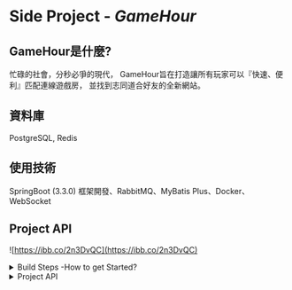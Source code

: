 # Side Project - *GameHour*

## GameHour是什麼? 
忙碌的社會，分秒必爭的現代，
GameHour旨在打造讓所有玩家可以『快速、便利』匹配連線遊戲房，
並找到志同道合好友的全新網站。

## 資料庫
PostgreSQL, Redis
## 使用技術
SpringBoot (3.3.0) 框架開發、RabbitMQ、MyBatis Plus、Docker、WebSocket
## Project API
![https://ibb.co/2n3DvQC](https://ibb.co/2n3DvQC)

<details>
<summary>Build Steps -How to get Started?</summary>

## Commands
- Clone this project into your local workspace.
- Open Windows cmd/Linux terminal, switch to the root  under GameHour project.
- Use docker command to build image and run.
> **cmd1:** docker build -t gamehour:latest . (include the dot)

> **cmd2:** docker run -d -p 8080:8080 --name gamehour_container gamehour:lastest
- User docker-compose to build required containers
> **cmd:** docker-compose up -d . (include the dot)
- Run each SQL command in **/src/main/resources/gameHour.sql** to create a sample enviroment.
- Don't forget to edit the **application.yml** file, set the database url as your local IP address
</details>

<details>
<summary>Project API</summary>
  
## Swagger
| EntryPoint | URL |
|--|--|
| Swagger | localhost:8080/swagger-ui/index.html |

You may use swagger from this project to test and ask for response. 

</details>
